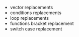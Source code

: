 - vector replacements
- conditions replacements
- loop replacements
- functions bracket replacement
- switch case replacement